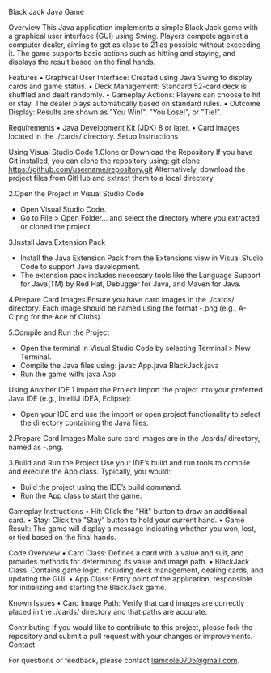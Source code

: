 Black Jack Java Game

Overview
This Java application implements a simple Black Jack game with a graphical user interface (GUI) using Swing. 
Players compete against a computer dealer, aiming to get as close to 21 as possible without exceeding it. 
The game supports basic actions such as hitting and staying, and displays the result based on the final hands.

Features
•	Graphical User Interface: Created using Java Swing to display cards and game status.
•	Deck Management: Standard 52-card deck is shuffled and dealt randomly.
•	Gameplay Actions: Players can choose to hit or stay. The dealer plays automatically based on standard rules.
•	Outcome Display: Results are shown as "You Win!", "You Lose!", or "Tie!".

Requirements
•	Java Development Kit (JDK) 8 or later.
•	Card images located in the ./cards/ directory.
Setup Instructions

Using Visual Studio Code
1.Clone or Download the Repository
If you have Git installed, you can clone the repository using:
git clone https://github.com/username/repository.git
Alternatively, download the project files from GitHub and extract them to a local directory.

2.Open the Project in Visual Studio Code
- Open Visual Studio Code.
- Go to File > Open Folder... and select the directory where you extracted or cloned the project.

3.Install Java Extension Pack
- Install the Java Extension Pack from the Extensions view in Visual Studio Code to support Java development.
- The extension pack includes necessary tools like the Language Support for Java(TM) by Red Hat, Debugger for Java, and Maven for Java.

4.Prepare Card Images
Ensure you have card images in the ./cards/ directory. Each image should be named using the format <value>-<type>.png (e.g., A-C.png for the Ace of Clubs).

5.Compile and Run the Project
- Open the terminal in Visual Studio Code by selecting Terminal > New Terminal.
- Compile the Java files using: javac App.java BlackJack.java
- Run the game with: java App

Using Another IDE
1.Import the Project
Import the project into your preferred Java IDE (e.g., IntelliJ IDEA, Eclipse):
- Open your IDE and use the import or open project functionality to select the directory containing the Java files.

2.Prepare Card Images
Make sure card images are in the ./cards/ directory, named as <value>-<type>.png.

3.Build and Run the Project
Use your IDE’s build and run tools to compile and execute the App class. Typically, you would:
- Build the project using the IDE’s build command.
- Run the App class to start the game.

Gameplay Instructions
•	Hit: Click the "Hit" button to draw an additional card.
•	Stay: Click the "Stay" button to hold your current hand.
•	Game Result: The game will display a message indicating whether you won, lost, or tied based on the final hands.

Code Overview
•	Card Class: Defines a card with a value and suit, and provides methods for determining its value and image path.
•	BlackJack Class: Contains game logic, including deck management, dealing cards, and updating the GUI.
•	App Class: Entry point of the application, responsible for initializing and starting the BlackJack game.

Known Issues
•	Card Image Path: Verify that card images are correctly placed in the ./cards/ directory and that paths are accurate.

Contributing
If you would like to contribute to this project, please fork the repository and submit a pull request with your changes or improvements.
Contact

For questions or feedback, please contact liamcole0705@gmail.com.
